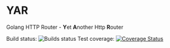 # YAR
Golang HTTP Router - **Y**et **A**nother Http **R**outer

Build status: ![Builds status](https://travis-ci.org/synepis/yar.svg?branch=master "Optional Title")
Test coverage: [![Coverage Status](https://coveralls.io/repos/github/synepis/yar/badge.svg?branch=master)](https://coveralls.io/github/synepis/yar?branch=master)
